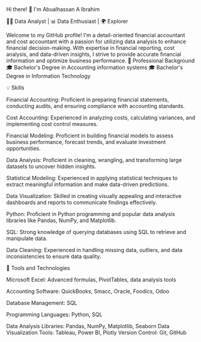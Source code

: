 Hi there! 👋 I'm Abualhassan A Ibrahim

👨‍💻 Data Analyst | 📊 Data Enthusiast | 🌍 Explorer

Welcome to my GitHub profile! I'm a detail-oriented financial accountant and cost accountant with a passion for utilizing data analysis to enhance financial decision-making. With expertise in financial reporting, cost analysis, and data-driven insights, I strive to provide accurate financial information and optimize business performance.
💼 Professional Background
🎓 Bachelor's Degree in Accounting information systems
🎓 Bachelor's Degree in Information Technology 
 
💡 Skills

Financial Accounting: Proficient in preparing financial statements, conducting audits, and ensuring compliance with accounting standards.

Cost Accounting: Experienced in analyzing costs, calculating variances, and implementing cost control measures.

Financial Modeling: Proficient in building financial models to assess business performance, forecast trends, and evaluate investment opportunities.

Data Analysis: Proficient in cleaning, wrangling, and transforming large datasets to uncover hidden insights.

Statistical Modeling: Experienced in applying statistical techniques to extract meaningful information and make data-driven predictions.

Data Visualization: Skilled in creating visually appealing and interactive dashboards and reports to communicate findings effectively.

Python: Proficient in Python programming and popular data analysis libraries like Pandas, NumPy, and Matplotlib.

SQL: Strong knowledge of querying databases using SQL to retrieve and manipulate data.

Data Cleaning: Experienced in handling missing data, outliers, and data inconsistencies to ensure data quality.

🔧 Tools and Technologies

Microsoft Excel: Advanced formulas, PivotTables, data analysis tools

Accounting Software: QuickBooks, Smacc, Oracle, Foodics, Odoo

Database Management: SQL

Programming Languages: Python, SQL

Data Analysis Libraries: Pandas, NumPy, Matplotlib, Seaborn
Data Visualization Tools: Tableau, Power BI, Plotly
Version Control: Git, GitHub
